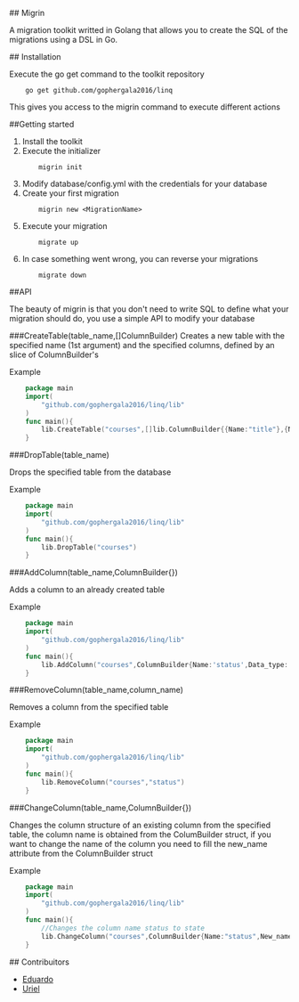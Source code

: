 ## Migrin

A migration toolkit writted in Golang that allows you to create the SQL of the migrations using a DSL in Go.

## Installation

Execute the go get command to the toolkit repository
```
	go get github.com/gophergala2016/linq
```

This gives you access to the migrin command to execute different actions

##Getting started

1. Install the toolkit
2. Execute the initializer
	```
		migrin init
	```
3. Modify database/config.yml with the credentials for your database
4. Create your first migration
	```
		migrin new <MigrationName>
	```
5. Execute your migration
	```
		migrate up
	```
6. In case something went wrong, you can reverse your migrations
	```
		migrate down
	```

##API

The beauty of migrin is that you don't need to write SQL to define what your migration should do, you use a simple API to modify your database

###CreateTable(table_name,[]ColumnBuilder)
Creates a new table with the specified name (1st argument) and the specified columns, defined by an slice of ColumnBuilder's

Example
```go
	package main 
	import(
		"github.com/gophergala2016/linq/lib"
	)
	func main(){
		lib.CreateTable("courses",[]lib.ColumnBuilder{{Name:"title"},{Name:"description"}})	
	}
```

###DropTable(table_name)

Drops the specified table from the database

Example
```go
	package main 
	import(
		"github.com/gophergala2016/linq/lib"
	)
	func main(){
		lib.DropTable("courses")	
	}
```

###AddColumn(table_name,ColumnBuilder{})

Adds a column to an already created table

Example
```go
	package main 
	import(
		"github.com/gophergala2016/linq/lib"
	)
	func main(){
		lib.AddColumn("courses",ColumnBuilder{Name:'status',Data_type:'int'})	
	}
```

###RemoveColumn(table_name,column_name)

Removes a column from the specified table

Example
```go
	package main 
	import(
		"github.com/gophergala2016/linq/lib"
	)
	func main(){
		lib.RemoveColumn("courses","status")	
	}
```

###ChangeColumn(table_name,ColumnBuilder{})

Changes the column structure of an existing column from the specified table, the column name is obtained from the ColumBuilder struct, if you want to change the name of the column you need to fill the new_name attribute from the ColumnBuilder struct

Example
```go
	package main 
	import(
		"github.com/gophergala2016/linq/lib"
	)
	func main(){
		//Changes the column name status to state
		lib.ChangeColumn("courses",ColumnBuilder{Name:"status",New_name:"state"})	
	}
```

## Contribuitors

* [Eduardo](https://github.com/eduardo78d)
* [Uriel](https://github.com/urielhdz)

